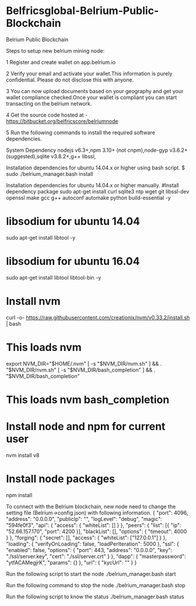 # Belfricsglobal-Belrium-Public-Blockchain
Belrium Public Blockchain 

Steps to setup new belrium mining node:

1 Register and create wallet on app.belrium.io

2 Verify your email and activate your wallet.This information is purely confidential. Please do not disclose this with anyone.

3 You can now upload documents based on your geography and get your wallet compliance checked.Once your wallet is compliant you can start transacting on the belrium network.

4 Get the source code hosted at - https://bitbucket.org/belfricscore/belriumnode

5 Run the following commands to install the required software dependencies.

System Dependency
nodejs v6.3+,npm 3.10+ (not cnpm),node-gyp v3.6.2+ (suggested),sqlite v3.8.2+,g++
libssl,

Installation dependencies for ubuntu 14.04.x or higher using bash script.
$ sudo ./belrium_manager.bash install

Installation dependencies for ubuntu 14.04.x or higher manually.
#Install dependency package
sudo apt-get install curl sqlite3 ntp wget git libssl-dev openssl make gcc g++ autoconf automake python build-essential -y

# libsodium for ubuntu 14.04
sudo apt-get install libtool -y

# libsodium for ubuntu 16.04
sudo apt-get install libtool libtool-bin -y

# Install nvm
curl -o- https://raw.githubusercontent.com/creationix/nvm/v0.33.2/install.sh | bash

# This loads nvm
export NVM_DIR="$HOME/.nvm"
[ -s "$NVM_DIR/nvm.sh" ] && \. "$NVM_DIR/nvm.sh" 
[ -s "$NVM_DIR/bash_completion" ] && \. "$NVM_DIR/bash_completion" 
# This loads nvm bash_completion

# Install node and npm for current user
nvm install v8

# Install node packages
npm install

To connect with the Belrium blockchain, new node need to change the setting file (Belrium->config.json) with following information.
{
	"port": 4096,
	"address": "0.0.0.0",
	"publicIp": "",
	"logLevel": "debug",
	"magic": "594fe0f3",
	"api": {
		"access": {
			"whiteList": []
		}
	},
	"peers": {
		"list": [{
			"ip": "52.66.157.170",
			"port": 4200
		}],
		"blackList": [],
		"options": {
			"timeout": 4000
		}
	},
	"forging": {
		"secret": [],
		"access": {
			"whiteList": ["127.0.0.1"]
		}
	},
	"loading": {
		"verifyOnLoading": false,
		"loadPerIteration": 5000
	},
	"ssl": {
		"enabled": false,
		"options": {
			"port": 443,
			"address": "0.0.0.0",
			"key": "./ssl/server.key",
			"cert": "./ssl/server.crt"
		}
	},
	"dapp": {
		"masterpassword": "ytfACAMegjrK",
		"params": {}
	},
	"url": {
		"kycUrl": ""
	}
}


Run the following script to start the node
./belrium_manager.bash start

Run the following command to stop the node
./belrium_manager.bash stop

Run the following script to know the status
./belrium_manager.bash status
